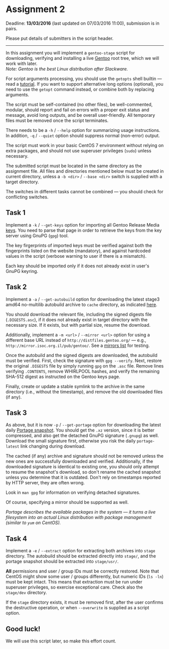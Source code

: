 # Assignment 2

Deadline: **13/03/2016** (last updated on 07/03/2016 11:00), submission is in pairs.

Please put details of submitters in the script header.

---

In this assignment you will implement a `gentoo-stage` script for downloading,
verifying and installing a live [Gentoo](https://www.gentoo.org/) root tree, which
we will work with later.  
*Note: Gentoo is the best Linux distribution after Slackware.*

For script arguments processing, you should use the `getopts` shell builtin —
read a [tutorial](http://wiki.bash-hackers.org/howto/getopts_tutorial).
If you want to support alternative long options (optional), you need to use
the `getopt` command instead, or combine both by replacing arguments.

The script must be self-contained (no other files), be well-commented, modular,
should report and fail on errors with a proper exit status and message, avoid long
outputs, and be overall user-friendly. All temporary files must be removed
once the script terminates.

There needs to be a `-h` / `--help` option for summarizing usage instructions.
In addition, `-q` / `--quiet` option should suppress normal (non-error) output.

The script must work in your basic CentOS 7 environment without relying on extra
packages, and should not use superuser privileges (`sudo`) unless necessary.

The submitted script must be located in the same directory as the assignment file.
All files and directories mentioned below must be created in current directory,
unless a `-b <dir>` / `--base <dir>` switch is supplied with a target directory.

The switches in different tasks cannot be combined — you should check for
conflicting switches.


## Task 1

Implement a `-k` / `--get-keys` option for importing all Gentoo Release Media
[keys](https://www.gentoo.org/downloads/signatures/). You need to parse that
page in order to retrieve the keys from the key server using GnuPG (`gpg`)
tool.

The key firgerprints of imported keys must be verified against both the
fingerprints listed on the website (mandatory), and against hardcoded values in the
script (verbose warning to user if there is a mismatch).

Each key should be imported only if it does not already exist in user's GnuPG
keyring.


## Task 2

Implement a `-a` / `--get-autobuild` option for downloading the latest stage3
amd64 no-multilib autobuild archive to `cache` directory, as indicated
[here](http://distfiles.gentoo.org/releases/amd64/autobuilds/latest-stage3-amd64-nomultilib.txt).

You should download the relevant file, including the signed digests file
(`.DIGESTS.asc`), if it does not already exist in target directory
with the necessary size. If it exists, but with partial size, resume the download.

Additionally, implement a `-m <url>` / `--mirror <url>` option for using a different base URL instead
of `http://distfiles.gentoo.org/` — e.g., `http://mirror.isoc.org.il/pub/gentoo/`.
See a [mirrors list](https://www.gentoo.org/downloads/mirrors/) for testing.

Once the autobuild and the signed digests are downloaded, the autobuild must be
verified. First, check the signature with `gpg --verify`. Next, restore the
original `.DIGESTS` file by simply running `gpg` on the `.asc` file. Remove lines
verifying `.CONTENTS`, remove WHIRLPOOL hashes, and verify the remaining SHA-512
digest as instructed on the Gentoo keys page.

Finally, create or update a stable symlink to the archive in the same directory
(i.e., without the timestamp), and remove the old downloaded files (if any).


## Task 3

As above, but it is now `-p` / `--get-portage` option for downloading the latest
daily [Portage snapshot](http://distfiles.gentoo.org/releases/snapshots/current/).
You should get the `.xz` version, since it is better compressed, and also get the
detached GnuPG signature (`.gnupg`) as well. Download the small signature first,
otherwise you risk the daily `portage-latest` link changing during download.

The cached (if any) archive and signature should not be removed unless the new
ones are successfully downloaded and verified. Additionally, if the downloaded
signature is identical to existing one, you should only attempt to resume the
snapshot's download, so don't rename the cached snapshot unless you determine
that it is outdated. Don't rely on timestamps reported by HTTP server, they are
often wrong.

Look in `man gpg` for information on verifying detached signatures.

Of course, specifying a mirror should be supported as well.

*Portage describes the available packages in the system — it turns a live filesystem
into an actual Linux distribution with package management (similar to `yum` on CentOS).*


## Task 4

Implement a `-e` / `--extract` option for extracting both archives into `stage` directory.
The autobuild should be extracted directly into `stage/`, and the portage snapshot
should be extracted into `stage/usr/`.

**All** permissions and user / group IDs must be correctly restored. Note that
CentOS might show some user / groups differently, but numeric IDs (`ls -ln`) must
be kept intact. This means that extraction must be run under superuser privileges, so
exercise exceptional care. Check also the `stage/dev` directory.

If the `stage` directory exists, it must be removed first, after the user confirms
the destructive operation, or when `--overwrite` is supplied as a script option.


## Good luck!

We will use this script later, so make this effort count.
